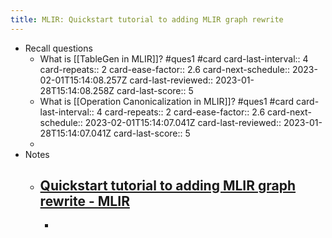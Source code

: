 ```yaml
---
title: MLIR: Quickstart tutorial to adding MLIR graph rewrite
---
```


- Recall questions
	- What is [[TableGen in MLIR]]?  #ques1 #card
	  card-last-interval:: 4
	  card-repeats:: 2
	  card-ease-factor:: 2.6
	  card-next-schedule:: 2023-02-01T15:14:08.257Z
	  card-last-reviewed:: 2023-01-28T15:14:08.258Z
	  card-last-score:: 5
	- What is [[Operation Canonicalization in MLIR]]?  #ques1 #card
	  card-last-interval:: 4
	  card-repeats:: 2
	  card-ease-factor:: 2.6
	  card-next-schedule:: 2023-02-01T15:14:07.041Z
	  card-last-reviewed:: 2023-01-28T15:14:07.041Z
	  card-last-score:: 5
	-
- Notes
	- [Quickstart tutorial to adding MLIR graph rewrite - MLIR](https://mlir.llvm.org/docs/Tutorials/QuickstartRewrites/)
		-
		-